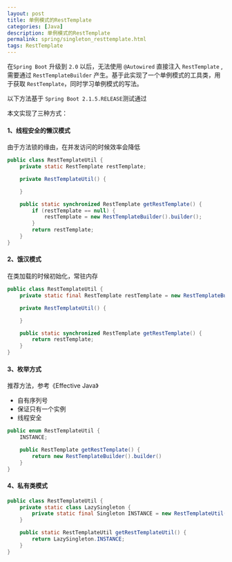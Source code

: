```yaml
---
layout: post
title: 单例模式的RestTemplate
categories: [Java]
description: 单例模式的RestTemplate
permalink: spring/singleton_resttemplate.html
tags: RestTemplate
---
```


在`Spring Boot` 升级到 `2.0` 以后，无法使用 `@Autowired` 直接注入 `RestTemplate` , 需要通过 `RestTemplateBuilder` 产生。基于此实现了一个单例模式的工具类，用于获取 `RestTemplate`，同时学习单例模式的写法。   

以下方法基于 `Spring Boot 2.1.5.RELEASE`测试通过

本文实现了三种方式：  
#### 1、线程安全的懒汉模式
由于方法锁的缘由，在并发访问的时候效率会降低
```java
public class RestTemplateUtil {
    private static RestTemplate restTemplate;

    private RestTemplateUtil() {

    }

    public static synchronized RestTemplate getRestTemplate() {
        if (restTemplate == null) {
            restTemplate = new RestTemplateBuilder().builder();
        }
        return restTemplate;
    }
}
```

#### 2、饿汉模式
在类加载的时候初始化，常驻内存
```java
public class RestTemplateUtil {
    private static final RestTemplate restTemplate = new RestTemplateBuilder().builder();

    private RestTemplateUtil() {

    }

    public static synchronized RestTemplate getRestTemplate() {
        return restTemplate;
    }
}
```

#### 3、枚举方式 
推荐方法，参考《Effective Java》
* 自有序列号  
* 保证只有一个实例  
* 线程安全
  
```java
public enum RestTemplateUtil {
    INSTANCE;

    public RestTemplate getRestTemplate() {
        return new RestTemplateBuilder().builder()
    }
}
```

#### 4、私有类模式
```java
public class RestTemplateUtil {
    private static class LazySingleton {
        private static final Singleton INSTANCE = new RestTemplateUtil();
    }

    public static RestTemplateUtil getRestTemplateUtil() {
        return LazySingleton.INSTANCE;
    }
}
```